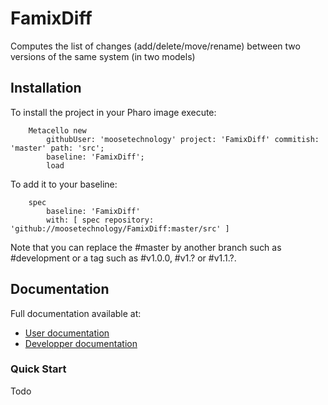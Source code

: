 # FamixDiff
Computes the list of changes (add/delete/move/rename) between two versions of the same system (in two models)

## Installation

To install the project in your Pharo image execute:

```Smalltalk
    Metacello new
    	githubUser: 'moosetechnology' project: 'FamixDiff' commitish: 'master' path: 'src';
    	baseline: 'FamixDiff';
    	load
```

To add it to your baseline:

```Smalltalk
    spec
    	baseline: 'FamixDiff'
    	with: [ spec repository: 'github://moosetechnology/FamixDiff:master/src' ]
```

Note that you can replace the #master by another branch such as #development or a tag such as #v1.0.0, #v1.? or #v1.1.?.

## Documentation 

Full documentation available at:
- [User documentation](resources/docs/UserDocumentation.md)
- [Developper documentation](resources/docs/DevelopperDocumentation.md)

### Quick Start

Todo